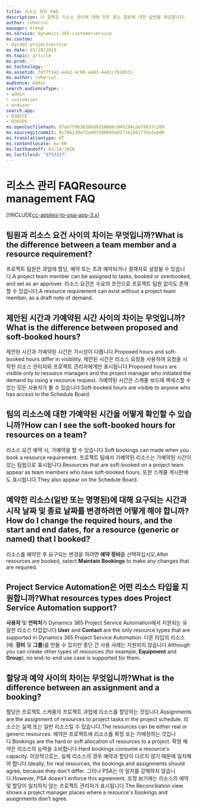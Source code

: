 ```yaml
---
title: 리소스 관리 FAQ
description: 이 항목은 리소스 관리에 대해 자주 묻는 질문에 대한 답변을 제공합니다.
author: ruhercul
manager: kfend
ms.service: dynamics-365-customerservice
ms.custom:
- dyn365-projectservice
ms.date: 03/28/2019
ms.topic: article
ms.prod: ''
ms.technology: ''
ms.assetid: fdf7f1e2-e4a2-4c68-aa03-4a41c7b10531
ms.author: ruhercul
audience: Admin
search.audienceType:
- admin
- customizer
- enduser
search.app:
- D365CE
- D365PS
ms.openlocfilehash: 87da759b3b30ed6d38866c045194cde79837c209
ms.sourcegitcommit: 8c786230ef2a497280885b827162561776e2eb00
ms.translationtype: HT
ms.contentlocale: ko-KR
ms.lasthandoff: 03/24/2020
ms.locfileid: "3753327"
---
```

# <a name="resource-management-faq"></a><span data-ttu-id="1315a-103">리소스 관리 FAQ</span><span class="sxs-lookup"><span data-stu-id="1315a-103">Resource management FAQ</span></span>

[!INCLUDE[cc-applies-to-psa-app-3.x](../includes/cc-applies-to-psa-app-3x.md)]

## <a name="what-is-the-difference-between-a-team-member-and-a-resource-requirement"></a><span data-ttu-id="1315a-104">팀원과 리소스 요건 사이의 차이는 무엇입니까?</span><span class="sxs-lookup"><span data-stu-id="1315a-104">What is the difference between a team member and a resource requirement?</span></span>

<span data-ttu-id="1315a-105">프로젝트 팀원은 과업에 할당, 예약 또는 초과 예약되거나 결재자로 설정될 수 있습니다.</span><span class="sxs-lookup"><span data-stu-id="1315a-105">A project team member can be assigned to tasks, booked or overbooked, and set as an approver.</span></span> <span data-ttu-id="1315a-106">리소스 요건은 수요의 초안으로 프로젝트 팀원 없이도 존재할 수 있습니다.</span><span class="sxs-lookup"><span data-stu-id="1315a-106">A resource requirement can exist without a project team member, as a draft note of demand.</span></span> 

## <a name="what-is-the-difference-between-proposed-and-soft-booked-hours"></a><span data-ttu-id="1315a-107">제안된 시간과 가예약된 시간 사이의 차이는 무엇입니까?</span><span class="sxs-lookup"><span data-stu-id="1315a-107">What is the difference between proposed and soft-booked hours?</span></span>

<span data-ttu-id="1315a-108">제안된 시간과 가예약된 시간은 가시성이 다릅니다.</span><span class="sxs-lookup"><span data-stu-id="1315a-108">Proposed hours and soft-booked hours differ in visibility.</span></span> <span data-ttu-id="1315a-109">제안된 시간은 리소스 요청을 사용하여 요청을 시작한 리소스 관리자와 프로젝트 관리자에게만 표시됩니다.</span><span class="sxs-lookup"><span data-stu-id="1315a-109">Proposed hours are visible only to resource managers and the project manager who initiated the demand by using a resource request.</span></span> <span data-ttu-id="1315a-110">가예약된 시간은 스케줄 보드에 액세스할 수 있는 모든 사용자가 볼 수 있습니다.</span><span class="sxs-lookup"><span data-stu-id="1315a-110">Soft-booked hours are visible to anyone who has access to the Schedule Board.</span></span>

## <a name="how-can-i-see-the-soft-booked-hours-for-resources-on-a-team"></a><span data-ttu-id="1315a-111">팀의 리소스에 대한 가예약된 시간을 어떻게 확인할 수 있습니까?</span><span class="sxs-lookup"><span data-stu-id="1315a-111">How can I see the soft-booked hours for resources on a team?</span></span>

<span data-ttu-id="1315a-112">리소스 요건 예약 시, 가예약을 할 수 있습니다.</span><span class="sxs-lookup"><span data-stu-id="1315a-112">Soft bookings can made when you book a resource requirement.</span></span> <span data-ttu-id="1315a-113">프로젝트 팀에서 가예약된 리소스는 가예약된 시간이 있는 팀웜으로 표시됩니다.</span><span class="sxs-lookup"><span data-stu-id="1315a-113">Resources that are soft-booked on a project team appear as team members who have soft-booked hours.</span></span> <span data-ttu-id="1315a-114">또한 스케줄 게시판에도 표시됩니다.</span><span class="sxs-lookup"><span data-stu-id="1315a-114">They also appear on the Schedule Board.</span></span>

## <a name="how-do-i-change-the-required-hours-and-the-start-and-end-dates-for-a-resource-generic-or-named-that-i-booked"></a><span data-ttu-id="1315a-115">예약한 리소스(일반 또는 명명된)에 대해 요구되는 시간과 시작 날짜 및 종료 날짜를 변경하려면 어떻게 해야 합니까?</span><span class="sxs-lookup"><span data-stu-id="1315a-115">How do I change the required hours, and the start and end dates, for a resource (generic or named) that I booked?</span></span>

<span data-ttu-id="1315a-116">리소스를 예약한 후 요구되는 변경을 하려면 **예약 정비**를 선택하십시오.</span><span class="sxs-lookup"><span data-stu-id="1315a-116">After resources are booked, select **Maintain Bookings** to make any changes that are required.</span></span>

## <a name="what-resources-types-does-project-service-automation-support"></a><span data-ttu-id="1315a-117">Project Service Automation은 어떤 리소스 타입을 지원합니까?</span><span class="sxs-lookup"><span data-stu-id="1315a-117">What resources types does Project Service Automation support?</span></span>

<span data-ttu-id="1315a-118">**사용자** 및 **연락처**가 Dynamics 365 Project Service Automation에서 지원되는 유일한 리소스 타입입니다.</span><span class="sxs-lookup"><span data-stu-id="1315a-118">**User** and **Contact** are the only resource types that are supported in Dynamics 365 Project Service Automation.</span></span> <span data-ttu-id="1315a-119">다른 타입의 리소스(예: **장비** 및 **그룹**)를 만들 수 있지만 종단 간 사용 사례는 지원되지 않습니다.</span><span class="sxs-lookup"><span data-stu-id="1315a-119">Although you can create other types of resources (for example, **Equipment** and **Group**), no end-to-end use case is supported for them.</span></span>

## <a name="what-is-the-difference-between-an-assignment-and-a-booking"></a><span data-ttu-id="1315a-120">할당과 예약 사이의 차이는 무엇입니까?</span><span class="sxs-lookup"><span data-stu-id="1315a-120">What is the difference between an assignment and a booking?</span></span>

<span data-ttu-id="1315a-121">할당은 프로젝트 스케줄의 프로젝트 과업에 리소스를 할당하는 것입니다.</span><span class="sxs-lookup"><span data-stu-id="1315a-121">Assignments are the assignment of resources to project tasks in the project schedule.</span></span> <span data-ttu-id="1315a-122">리소스는 실제 또는 일반 리소스일 수 있습니다.</span><span class="sxs-lookup"><span data-stu-id="1315a-122">The resources can be either real or generic resources.</span></span> <span data-ttu-id="1315a-123">예약은 프로젝트에 리소스를 확정 또는 가배정하는 것입니다.</span><span class="sxs-lookup"><span data-stu-id="1315a-123">Bookings are the hard or soft allocation of resources to a project.</span></span> <span data-ttu-id="1315a-124">확정 예약은 리소스의 능력을 소비합니다.</span><span class="sxs-lookup"><span data-stu-id="1315a-124">Hard bookings consume a resource's capacity.</span></span> <span data-ttu-id="1315a-125">이상적으로는, 실제 리소스의 경우 예약과 할당이 다르지 않기 때문에 일치해야 합니다.</span><span class="sxs-lookup"><span data-stu-id="1315a-125">Ideally, for real resources, the bookings and assignments should agree, because they don't differ.</span></span> <span data-ttu-id="1315a-126">그러나 PSA는 이 일치를 강제하지 않습니다.</span><span class="sxs-lookup"><span data-stu-id="1315a-126">However, PSA doesn't enforce this agreement.</span></span> <span data-ttu-id="1315a-127">조정 보기에는 리소스의 예약 및 할당이 일치하지 않는 프로젝트 관리자가 표시됩니다.</span><span class="sxs-lookup"><span data-stu-id="1315a-127">The Reconciliation view shows a project manager places where a resource's bookings and assignments don't agree.</span></span>
